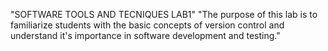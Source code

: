 "SOFTWARE TOOLS AND TECNIQUES LAB1" 
"The purpose of this lab is to familiarize students with the basic concepts of version control and understand it's importance in software development and testing."
